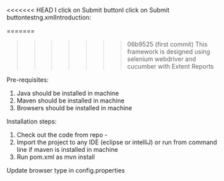 <<<<<<< HEAD
I click on Submit buttonI click on Submit buttontestng.xmlIntroduction:

=======
>>>>>>> 06b9525 (first commit)
This framework is designed using selenium webdriver and cucumber with Extent Reports

Pre-requisites:
1. Java should be installed in machine
2. Maven should be installed in machine
3. Browsers should be installed in machine

Installation steps:
1. Check out the code from repo - 
2. Import the project to any IDE (eclipse or intelliJ) or run from command line if maven is installed in machine
3. Run pom.xml as mvn install

Update browser type in config.properties
